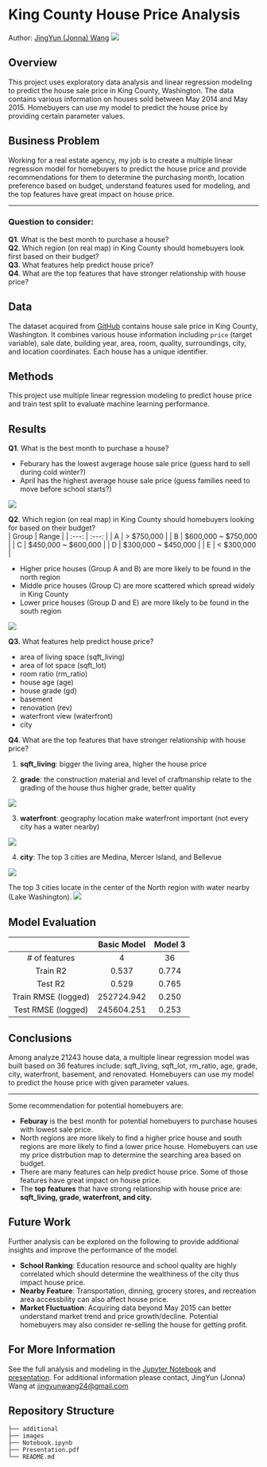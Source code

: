 # King County House Price Analysis
Author: [JingYun (Jonna) Wang](/jingyunwang24@gmail.com)
<img src="images/house sale.png">

##  Overview
This project uses exploratory data analysis and linear regression modeling to predict the house sale price in King County, Washington. The data contains various information on houses sold between May 2014 and May 2015. Homebuyers can use my model to predict the house price by providing certain parameter values.

##  Business Problem
Working for a real estate agency, my job is to create a multiple linear regression model for homebuyers to predict the house price and provide recommendations for them to determine the purchasing month, location preference based on budget, understand features used for modeling, and the top features have great impact on house price.
***
### Question to consider:
<b>Q1</b>. What is the best month to purchase a house?<br>
<b>Q2</b>. Which region (on real map) in King County should homebuyers look first based on their budget?<br>
<b>Q3</b>. What features help predict house price?<br>
<b>Q4</b>. What are the top features that have stronger relationship with house price?

## Data
The dataset acquired from [GitHub](https://github.com/learn-co-curriculum/dsc-phase-2-project/tree/main/data) contains house sale price in King County, Washington. It combines various house information including `price` (target variable), sale date, building year, area, room, quality, surroundings, city, and location coordinates. Each house has a unique identifier.

## Methods
This project use multiple linear regression modeling to predict house price and train test split to evaluate machine learning performance.

## Results
<b>Q1</b>. What is the best month to purchase a house?<br>
- Feburary has the lowest avgerage house sale price (guess hard to sell during cold winter?)
- April has the highest average house sale price (guess families need to move before school starts?)
<img src="images/price vs month.png">

<b>Q2</b>. Which region (on real map) in King County should homebuyers looking for based on their budget?<br>
| Group  | Range |
| :---: | :---: |
| A  | > $750,000  |
| B  | $600,000 ~ $750,000  |
| C  | $450,000 ~ $600,000  |
| D  | $300,000 ~ $450,000  |
| E  | < $300,000  |

- Higher price houses (Group A and B) are more likely to be found in the north region
- Middle price houses (Group C) are more scattered which spread widely in King County
- Lower price houses (Group D and E) are more likely to be found in the south region
<img src="images/Price Map.png">

<b>Q3</b>. What features help predict house price?<br>
- area of living space (sqft_living)
- area of lot space (sqft_lot)
- room ratio (rm_ratio)  
- house age (age)
- house grade (gd)
- basement 
- renovation (rev)
- waterfront view (waterfront)
- city

<b>Q4</b>. What are the top features that have stronger relationship with house price?
1. <b>sqft_living</b>: bigger the living area, higher the house price

2. <b>grade</b>: the construction material and level of craftmanship relate to the grading of the house thus higher grade, better quality
<img src="images/grade difference.png">

3. <b>waterfront</b>: geography location make waterfront important (not every city has a water nearby) 
<img src="images/waterfront difference.png">

4. <b>city</b>: The top 3 cities are Medina, Mercer Island, and Bellevue
<img src="images/city difference.png">

The top 3 cities locate in the center of the North region with water nearby (Lake Washington).
<img src="images/City Name Map.png">

## Model Evaluation
|   | Basic Model | Model 3 |
| :---: | :---: | :---: |
| # of features | 4 | 36|
|Train R2  | 0.537 | 0.774 |
|Test R2  | 0.529 | 0.765 |
| Train RMSE (logged)  | 252724.942 | 0.250 |
|  Test RMSE (logged)  | 245604.251 | 0.253 |

## Conclusions
Among analyze 21243 house data, a multiple linear regression model was built based on 36 features include: sqft_living,  sqft_lot, rm_ratio, age, grade, city, waterfront, basement, and renovated. Homebuyers can use my model to predict the house price with given parameter values.<br>
***
Some recommendation for potential homebuyers are:
- <b>Feburay</b> is the best month for potential homebuyers to purchase houses with lowest sale price.<br>
- North regions are more likely to find a higher price house and south regions are more likely to find a lower price house. Homebuyers can use my price distrbution map to determine the searching area based on budget. 
- There are many features can help predict house price. Some of those features have great impact on house price.
- The <b>top features</b> that have strong relationship with house price are: <b>sqft_living, grade, waterfront, and city.</b>

## Future Work
Further analysis can be explored on the following to provide additional insights and improve the performance of the model.
- <b>School Ranking</b>: Education resource and school quality are highly correlated which should determine the wealthiness of the city thus impact house price.
- <b>Nearby Feature</b>: Transportation, dinning, grocery stores, and recreation area accessbility can also affect house price.
- <b>Market Fluctuation</b>: Acquiring data beyond May 2015 can better understand market trend and price growth/decline. Potential homebuyers may also consider re-selling the house for getting profit.

## For More Information
See the full analysis and modeling in the [Jupyter Notebook](./Notebook.ipynb) and [presentation](./Presentation.pdf).
For additional information please contact, JingYun (Jonna) Wang at jingyunwang24@gmail.com

## Repository Structure
```
├── additional
├── images
├── Notebook.ipynb
├── Presentation.pdf
└── README.md
```